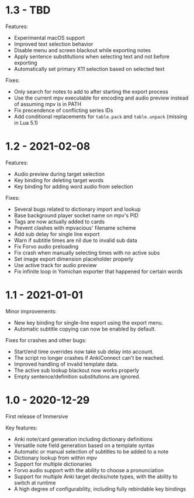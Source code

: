 # 1.3 - TBD
Features:
- Experimental macOS support
- Improved text selection behavior
- Disable menu and screen blackout while exporting notes
- Apply sentence substitutions when selecting text and not before exporting
- Automatically set primary X11 selection based on selected text

Fixes:
- Only search for notes to add to after starting the export process
- Use the current mpv executable for encoding and audio preview instead of assuming mpv is in PATH
- Fix precendence of conflicting series IDs
- Add conditional replacements for `table.pack` and `table.unpack` (missing in Lua 5.1)

# 1.2 - 2021-02-08

Features:
- Audio preview during target selection
- Key binding for deleting target words
- Key binding for adding word audio from selection

Fixes:
- Several bugs related to dictionary import and lookup
- Base background player socket name on mpv's PID
- Tags are now actually added to cards
- Prevent clashes with mpvacious' filename scheme
- Add sub delay for single line export
- Warn if subtitle times are nil due to invalid sub data
- Fix Forvo audio preloading
- Fix crash when manually selecting times with no active subs
- Set image export dimension placeholder properly
- Use active track for audio preview
- Fix infinite loop in Yomichan exporter that happened for certain words

# 1.1 - 2021-01-01

Minor improvements:
- New key binding for single-line export using the export menu.
- Automatic subtitle copying can now be enabled by default.

Fixes for crashes and other bugs:
- Start/end time overrides now take sub delay into account.
- The script no longer crashes if AnkiConnect can't be reached.
- Improved handling of invalid template data.
- The active sub lookup blackout now works properly
- Empty sentence/definition substitutions are ignored.

# 1.0 - 2020-12-29

First release of Immersive

Key features:
- Anki note/card generation including dictionary definitions
- Versatile note field generation based on a template syntax
- Automatic or manual selection of subtitles to be added to a note
- Dictionary lookup from within mpv
- Support for multiple dictionaries
- Forvo audio support with the ability to choose a pronunciation
- Support for multiple Anki target decks/note types, with the ability to switch at runtime
- A high degree of configurability, including fully rebindable key bindings
